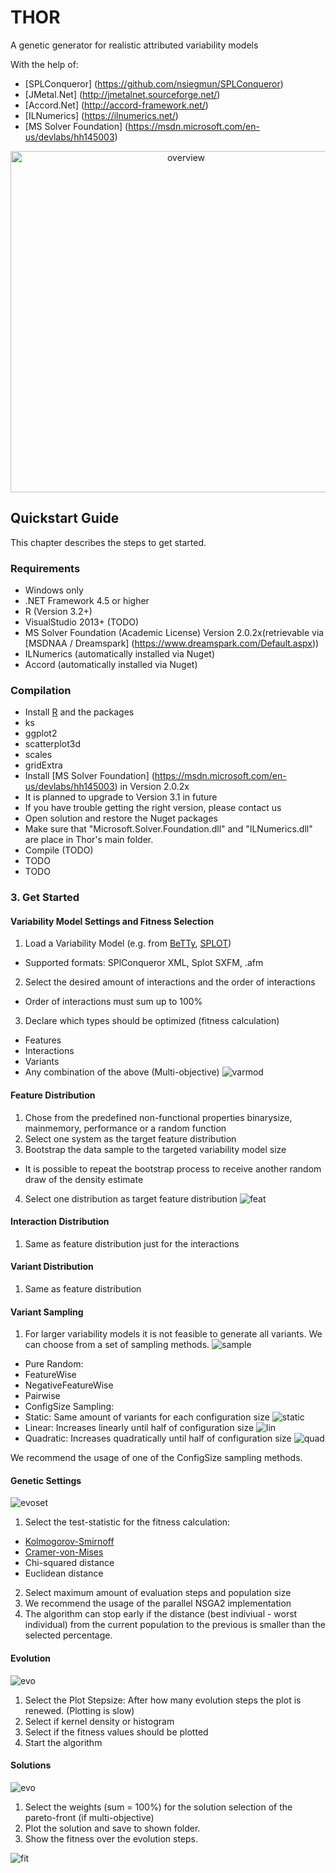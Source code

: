
# THOR</h1>
A genetic generator for realistic attributed variability models

With the help of:
* [SPLConqueror] (https://github.com/nsiegmun/SPLConqueror)
* [JMetal.Net] (http://jmetalnet.sourceforge.net/)
* [Accord.Net] (http://accord-framework.net/)
* [ILNumerics] (https://ilnumerics.net/)
* [MS Solver Foundation] (https://msdn.microsoft.com/en-us/devlabs/hh145003)

<p align="center">
<img alt="overview" src="https://github.com/leutheus/TeenageMutantFeatureModels/blob/master/docs/overview.png" width="546">
</p>


## Quickstart Guide

This chapter describes the steps to get started.  

### Requirements
* Windows only
* .NET Framework 4.5 or higher
* R (Version 3.2+)
* VisualStudio 2013+ (TODO)
* MS Solver Foundation (Academic License) Version 2.0.2x(retrievable via [MSDNAA / Dreamspark] (https://www.dreamspark.com/Default.aspx))
* ILNumerics (automatically installed via Nuget)
* Accord (automatically installed via Nuget)

### Compilation

* Install [R](https://www.r-project.org/) and the packages
 * ks
 * ggplot2
 * scatterplot3d
 * scales
 * gridExtra
* Install [MS Solver Foundation] (https://msdn.microsoft.com/en-us/devlabs/hh145003) in Version 2.0.2x 
 * It is planned to upgrade to Version 3.1 in future
 * If you have trouble getting the right version, please contact us
* Open solution and restore the Nuget packages
* Make sure that "Microsoft.Solver.Foundation.dll" and "ILNumerics.dll" are place in Thor's main folder.
* Compile (TODO)
 * TODO
 * TODO

### 3. Get Started
#### Variability Model Settings and Fitness Selection
1. Load a Variability Model  (e.g. from [BeTTy](http://www.isa.us.es/betty/betty-online), [SPLOT](http://www.splot-research.org/))
 * Supported formats: SPlConqueror XML, Splot SXFM, .afm
2. Select the desired amount of interactions and the order of interactions
 * Order of interactions must sum up to 100%
3. Declare which types should be optimized (fitness calculation)
 * Features
 * Interactions
 * Variants
 * Any combination of the above (Multi-objective)
![varmod](https://github.com/leutheus/TeenageMutantFeatureModels/blob/master/docs/varmod.png)

#### Feature Distribution
1. Chose from the predefined non-functional properties binarysize, mainmemory, performance or a random function
2. Select one system as the target feature distribution
3. Bootstrap the data sample to the targeted variability model size
 * It is possible to repeat the bootstrap process to receive another random draw of the density estimate
4. Select one distribution as target feature distribution
![feat](https://github.com/leutheus/TeenageMutantFeatureModels/blob/master/docs/feat.png)

#### Interaction Distribution
1. Same as feature distribution just for the interactions

#### Variant Distribution
1. Same as feature distribution

#### Variant Sampling
1. For larger variability models it is not feasible to generate all variants. We can choose from a set of sampling methods.
![sample](https://github.com/leutheus/TeenageMutantFeatureModels/blob/master/docs/sampling.png)
 * Pure Random:
 * FeatureWise
 * NegativeFeatureWise
 * Pairwise
 * ConfigSize Sampling:
  * Static: Same amount of variants for each configuration size
  	![static](https://github.com/leutheus/TeenageMutantFeatureModels/blob/master/docs/static.png)
  * Linear: Increases linearly until half of configuration size
    ![lin](https://github.com/leutheus/TeenageMutantFeatureModels/blob/master/docs/linear.png)
  * Quadratic: Increases quadratically until half of configuration size
  	![quad](https://github.com/leutheus/TeenageMutantFeatureModels/blob/master/docs/quad.png)

We recommend the usage of one of the ConfigSize sampling methods. 

#### Genetic Settings
![evoset](https://github.com/leutheus/TeenageMutantFeatureModels/blob/master/docs/evoset.png)
1. Select the test-statistic for the fitness calculation:
* [Kolmogorov-Smirnoff](https://en.wikipedia.org/wiki/Kolmogorov%E2%80%93Smirnov_test)
* [Cramer-von-Mises](https://en.wikipedia.org/wiki/Cram%C3%A9r%E2%80%93von_Mises_criterion)
* Chi-squared distance
* Euclidean distance

2. Select maximum amount of evaluation steps and population size
3. We recommend the usage of the parallel NSGA2 implementation
4. The algorithm can stop early if the distance (best indiviual - worst individual) from the current population to the previous is smaller than the selected percentage.

#### Evolution
![evo](https://github.com/leutheus/TeenageMutantFeatureModels/blob/master/docs/evo.png)

1. Select the Plot Stepsize: After how many evolution steps the plot is renewed. (Plotting is slow)
2. Select if kernel density or histogram
3. Select if the fitness values should be plotted
4. Start the algorithm

#### Solutions
![evo](https://github.com/leutheus/TeenageMutantFeatureModels/blob/master/docs/solution.png)

1. Select the weights (sum = 100%) for the solution selection of the pareto-front  (if multi-objective)
2. Plot the solution and save to shown folder. 
3. Show the fitness over the evolution steps. 

![fit](https://github.com/leutheus/TeenageMutantFeatureModels/blob/master/docs/fit.png)
